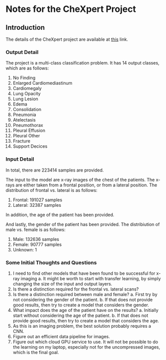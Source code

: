 # Notes for the CheXpert Project

## Introduction

The details of the CheXpert project are available at [this](https://stanfordmlgroup.github.io/competitions/chexpert/) link.

### Output Detail

The project is a multi-class classification problem. It has 14 output classes, which are as follows:
1. No Finding
2. Enlarged Cardiomediastinum
3. Cardiomegaly
4. Lung Opacity
5. Lung Lesion
6. Edema
7. Consolidation
8. Pneumonia
9. Atelectasis
10. Pneumothorax
11. Pleural Effusion
12. Pleural Other
13. Fracture
14. Support Decices

### Input Detail

In total, there are 223414 samples are provided.

The input to the model are x-ray images of the chest of the patients. The x-rays are either taken from a frontal position, or from a lateral position. The distribution of frontal vs. lateral is as follows:
1. Frontal: 191027 samples
2. Lateral: 32387 samples

In addition, the age of the patient has been provided.

And lastly, the gender of the patient has been provided. The distribiution of male vs. female is as follows:
1. Male: 132636 samples
2. Female: 90777 samples
3. Unknown: 1

### Some Initial Thoughts and Questions

1. I need to find other models that have been found to be successful for x-ray imaging
a. It might be worth to start with transfer learning, by simply changing the size of the input and output layers.
2. Is there a distinction required for the frontal vs. lateral scans?
3. Is there a distinction required between male and female?
a. First try by not considering the gender of the patient.
b. If that does not provide good results, then try to create a model that considers the gender.
4. What impact does the age of the patient have on the results?
a. Initially start without considering the age of the patient.
b. If that does not provide good results, then try to create a model that considers the age.
5. As this is an imaging problem, the best solution probably requires a CNN. 
6. Figure out an efficient data pipeline for images.
7. Figure out which cloud GPU service to use. It will not be possible to do the learning on my laptop, especially not for the uncompressed images, which is the final goal.
